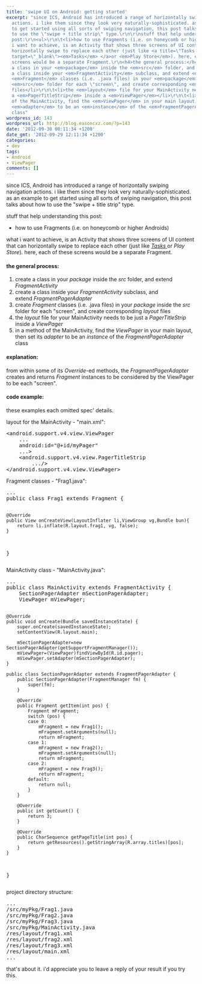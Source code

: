 ```yaml
---
title: 'swipe UI on Android: getting started'
excerpt: "since ICS, Android has introduced a range of horizontally swiping navigation
  actions. i like them since they look very naturally-sophisticated. as an example
  to get started using all sorts of swiping navigation, this post talks about how
  to use the \"swipe + title strip\" type.\r\n\r\nstuff that help understanding this
  post:\r\n<ul>\r\n\t<li>how to use Fragments (i.e. on honeycomb or higher Androids)</li>\r\n</ul>\r\nwhat
  i want to achieve, is an Activity that shows three screens of UI content that can
  horizontally swipe to replace each other (just like <a title=\"Tasks Free\" href=\"https://play.google.com/store/apps/details?id=ch.teamtasks.tasks\"
  target=\"_blank\"><em>Tasks</em> </a>or <em>Play Store</em>). here, each of these
  screens would be a separate Fragment.\r\n<h4>the general process:</h4>\r\n<ol>\r\n\t<li>create
  a class in your <em>package</em> inside the <em>src</em> folder, and extend <em>FragmentActivity</em></li>\r\n\t<li>create
  a class inside your <em>FragmentActivity</em> subclass, and extend <em>FragmentPagerAdapter </em></li>\r\n\t<li>create
  <em>Fragment</em> classes (i.e. .java files) in your <em>package</em> inside the
  <em>src</em> folder for each \"screen\", and create corresponding <em>layout</em>
  files</li>\r\n\t<li>the <em>layout</em> file for your MainActivity needs to be just
  a <em>PagerTitleStrip</em> inside a <em>ViewPager</em></li>\r\n\t<li>in a method
  of the MainActivity, find the <em>ViewPager</em> in your main layout, then set its
  <em>adapter</em> to be an <em>instance</em> of the <em>FragmentPagerAdapter</em>
  class"
wordpress_id: 143
wordpress_url: http://blog.easoncxz.com/?p=143
date: '2012-09-30 00:11:34 +1200'
date_gmt: '2012-09-29 12:11:34 +1200'
categories:
- dev
tags:
- Android
- ViewPager
comments: []
---
```

<p>since ICS, Android has introduced a range of horizontally swiping navigation actions. i like them since they look very naturally-sophisticated. as an example to get started using all sorts of swiping navigation, this post talks about how to use the "swipe + title strip" type.</p>
<p>stuff that help understanding this post:</p>
<ul>
<li>how to use Fragments (i.e. on honeycomb or higher Androids)</li>
</ul>
<p>what i want to achieve, is an Activity that shows three screens of UI content that can horizontally swipe to replace each other (just like <a title="Tasks Free" href="https://play.google.com/store/apps/details?id=ch.teamtasks.tasks" target="_blank"><em>Tasks</em> </a>or <em>Play Store</em>). here, each of these screens would be a separate Fragment.</p>
<h4>the general process:</h4>
<ol>
<li>create a class in your <em>package</em> inside the <em>src</em> folder, and extend <em>FragmentActivity</em></li>
<li>create a class inside your <em>FragmentActivity</em> subclass, and extend <em>FragmentPagerAdapter </em></li>
<li>create <em>Fragment</em> classes (i.e. .java files) in your <em>package</em> inside the <em>src</em> folder for each "screen", and create corresponding <em>layout</em> files</li>
<li>the <em>layout</em> file for your MainActivity needs to be just a <em>PagerTitleStrip</em> inside a <em>ViewPager</em></li>
<li>in a method of the MainActivity, find the <em>ViewPager</em> in your main layout, then set its <em>adapter</em> to be an <em>instance</em> of the <em>FragmentPagerAdapter</em> class<a id="more"></a><a id="more-143"></a></li>
</ol>
<h4>explanation:</h4>
<p>from within some of its <em>Override</em>-ed methods, the <em>FragmentPagerAdapter</em> creates and returns <em>Fragment</em> instances to be considered by the ViewPager to be each "screen".</p>
<h4>code example:</h4>
<p>these examples each omitted spec' details.</p>
<p>layout for the MainActivity - "main.xml":</p>
<pre lang="xml" line="1" escaped="true">&lt;android.support.v4.view.ViewPager
    ...
    android:id="@+id/myPager"
    ...&gt;
    &lt;android.support.v4.view.PagerTitleStrip 
        .../&gt;
&lt;/android.support.v4.view.ViewPager&gt;</pre>
<p>Fragment classes - "Frag1.java":</p>
<pre lang="java" line="1">...
public class Frag1 extends Fragment {

	@Override
	public View onCreateView(LayoutInflater li,ViewGroup vg,Bundle bun){
		return li.inflate(R.layout.frag1, vg, false);
	}
}</pre>
<p>MainActivity class - "MainActivity.java":</p>
<pre lang="java" line="1">...
public class MainActivity extends FragmentActivity {
	SectionPagerAdapter mSectionPagerAdapter;
	ViewPager mViewPager;

	@Override
	public void onCreate(Bundle savedInstanceState) {
		super.onCreate(savedInstanceState);
		setContentView(R.layout.main);

		mSectionPagerAdapter=new SectionPagerAdapter(getSupportFragmentManager());
		mViewPager=(ViewPager)findViewById(R.id.pager);
		mViewPager.setAdapter(mSectionPagerAdapter);
	}

	public class SectionPagerAdapter extends FragmentPagerAdapter {
		public SectionPagerAdapter(FragmentManager fm) {
			super(fm);
		}

		@Override
		public Fragment getItem(int pos) {
			Fragment mFragment;
			switch (pos) {
			case 0:
				mFragment = new Frag1();
				mFragment.setArguments(null);
				return mFragment;
			case 1:
				mFragment = new Frag2();
				mFragment.setArguments(null);
				return mFragment;
			case 2:
				mFragment = new Frag3();
				return mFragment;
			default:
				return null;
			}
		}

		@Override
		public int getCount() {
			return 3;
		}

		@Override
		public CharSequence getPageTitle(int pos) {
			return getResources().getStringArray(R.array.titles)[pos];
		}
	}
}</pre>
<p>project directory structure:</p>
<pre>...
/src/myPkg/Frag1.java
/src/myPkg/Frag2.java 
/src/myPkg/Frag3.java
/src/myPkg/MainActivity.java
/res/layout/frag1.xml
/res/layout/frag2.xml
/res/layout/frag3.xml
/res/layout/main.xml
...</pre>
<p>that's about it. i'd appreciate you to leave a reply of your result if you try this.</p>
